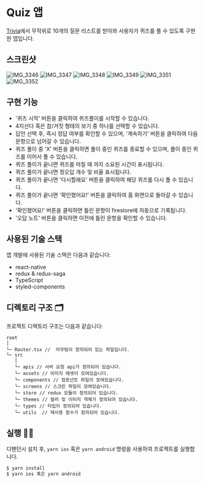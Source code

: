 # Quiz 앱

[Trivia](https://opentdb.com/api_config.php)에서 무작위로 10개의 질문 리스트를 받아와 사용자가 퀴즈를 풀 수 있도록 구현한 앱입니다.

## 스크린샷
![IMG_3346](https://user-images.githubusercontent.com/47589599/144188277-d17d3b15-986d-4cb1-acbb-98a3063e5fe7.png)
![IMG_3347](https://user-images.githubusercontent.com/47589599/144188282-f091b10c-78f6-4ae9-9c9b-f64ab1bbbafe.png)
![IMG_3348](https://user-images.githubusercontent.com/47589599/144188283-7e2e2537-7c51-4265-bf1c-c3071be0f091.png)
![IMG_3349](https://user-images.githubusercontent.com/47589599/144188285-f0bcb38b-e1c4-4963-aeab-9a5923ddd332.png)
![IMG_3351](https://user-images.githubusercontent.com/47589599/144188294-93dfc662-f496-43ac-ad58-30074d6c18ac.png)
![IMG_3352](https://user-images.githubusercontent.com/47589599/144188298-7b1c7859-03a8-4018-b272-be26c4817f12.png)

## 구현 기능

- '퀴즈 시작' 버튼을 클릭하여 퀴즈풀이를 시작할 수 있습니다.
- 4지선다 혹은 참/거짓 형태의 보기 중 하나를 선택할 수 있습니다.
- 답안 선택 후, 즉시 정답 여부를 확인할 수 있으며, '계속하기' 버튼을 클릭하여 다음 문항으로 넘어갈 수 있습니다.
- 퀴즈 풀이 중 'X' 버튼을 클릭하면 풀이 중인 퀴즈를 종료할 수 있으며, 풀이 중인 퀴즈를 이어서 풀 수 있습니다.
- 퀴즈 풀이가 끝나면 퀴즈를 마칠 때 까지 소요된 시간이 표시됩니다.
- 퀴즈 풀이가 끝나면 정오답 개수 및 비율 표시됩니다.
- 퀴즈 풀이가 끝나면 '다시할래요' 버튼을 클릭하여 해당 퀴즈를 다시 풀 수 있습니다.
- 퀴즈 풀이가 끝나면 '확인했어요!' 버튼을 클릭하여 홈 화면으로 돌아갈 수 있습니다.
- '확인했어요!' 버튼을 클릭하면 틀린 문항이 firestore에 자동으로 기록됩니다.
- '오답 노트' 버튼을 클릭하면 이전에 틀린 문항을 확인할 수 있습니다.

## 사용된 기술 스택 

앱 개발에 사용된 기술 스택은 다음과 같습니다:

- react-native
- redux & redux-saga
- TypeScript
- styled-components

## 디렉토리 구조 🗂
프로젝트 디렉토리 구조는 다음과 같습니다:
```
root
│
└─ Router.tsx //  라우팅이 정의되어 있는 파일입니다.
└─ src
   │
   └─ apis // 서버 요청 api가 정의되어 있습니다.
   └─ assets // 이미지 에셋이 모여있습니다.
   └─ components // 컴포넌트 파일이 모여있습니다.
   └─ screens // 스크린 파일이 모여있습니다.
   └─ store // redux 모듈이 정의되어 있습니다.
   └─ themes // 컬러 및 이미지 객체가 정의되어 있습니다.
   └─ types // 타입이 정의되어 있습니다.
   └─ utils  // 재사용 함수가 정의되어 있습니다.
```

## 실행 🏃‍♀️

디펜던시 설치 후, `yarn ios` 혹은 `yarn android` 명령을 사용하여 프로젝트를 실행합니다.

```sh
$ yarn install
$ yarn ios 혹은 yarn android
```

